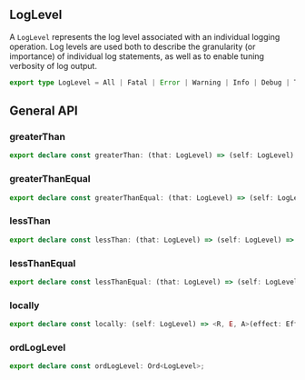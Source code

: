 ## LogLevel

A `LogLevel` represents the log level associated with an individual logging
operation. Log levels are used both to describe the granularity (or
importance) of individual log statements, as well as to enable tuning
verbosity of log output.

```ts
export type LogLevel = All | Fatal | Error | Warning | Info | Debug | Trace | None;
```

## General API

### greaterThan

```ts
export declare const greaterThan: (that: LogLevel) => (self: LogLevel) => boolean;
```

### greaterThanEqual

```ts
export declare const greaterThanEqual: (that: LogLevel) => (self: LogLevel) => boolean;
```

### lessThan

```ts
export declare const lessThan: (that: LogLevel) => (self: LogLevel) => boolean;
```

### lessThanEqual

```ts
export declare const lessThanEqual: (that: LogLevel) => (self: LogLevel) => boolean;
```

### locally

```ts
export declare const locally: (self: LogLevel) => <R, E, A>(effect: Effect<R, E, A>) => Effect<R, E, A>;
```

### ordLogLevel

```ts
export declare const ordLogLevel: Ord<LogLevel>;
```

